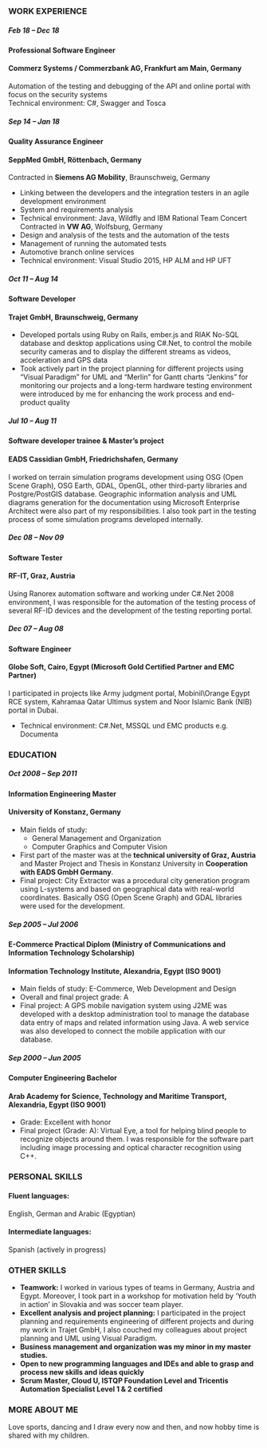 ### WORK EXPERIENCE
##### Feb 18 – Dec 18
#### Professional Software Engineer
#### Commerz Systems / Commerzbank AG, Frankfurt am Main, Germany
Automation of the testing and debugging of the API and online portal with focus on the security systems  
Technical environment: C#, Swagger and Tosca  
##### Sep 14 – Jan 18
#### Quality Assurance Engineer
#### SeppMed GmbH, Röttenbach, Germany  
Contracted in **Siemens AG Mobility**, Braunschweig, Germany  
* Linking between the developers and the integration testers in an agile development environment
* System and requirements analysis
* Technical environment: Java, Wildfly and IBM Rational Team Concert   
Contracted in **VW AG**, Wolfsburg, Germany  
* Design and analysis of the tests and the automation of the tests
* Management of running the automated tests
* Automotive branch online services
* Technical environment: Visual Studio 2015, HP ALM and HP UFT    
##### Oct 11 – Aug 14
#### Software Developer
#### Trajet GmbH, Braunschweig, Germany
* Developed portals using Ruby on Rails, ember.js and RIAK No-SQL database and desktop applications using C#.Net, to control the mobile security cameras and to display the different streams as videos, acceleration and GPS data
* Took actively part in the project planning for different projects using “Visual Paradigm” for UML and “Merlin” for Gantt charts
“Jenkins” for monitoring our projects and a long-term hardware testing environment were introduced by me for enhancing the work process and end-product quality
##### Jul 10 – Aug 11
#### Software developer trainee & Master’s project
#### EADS Cassidian GmbH, Friedrichshafen, Germany
I worked on terrain simulation programs development using OSG (Open Scene Graph), OSG Earth, GDAL, OpenGL, other third-party libraries and Postgre/PostGIS database. Geographic information analysis and UML diagrams generation for the documentation using Microsoft Enterprise Architect were also part of my responsibilities. I also took part in the testing process of some simulation programs developed internally.
##### Dec 08 – Nov 09
#### Software Tester
#### RF-IT, Graz, Austria
Using Ranorex automation software and working under C#.Net 2008 environment, I was responsible for the automation of the testing process of several RF-ID devices and the development of the testing reporting portal.
##### Dec 07 – Aug 08
#### Software Engineer
#### Globe Soft, Cairo, Egypt (Microsoft Gold Certified Partner and EMC Partner)
I participated in projects like Army judgment portal, Mobinil\Orange Egypt RCE system, Kahramaa Qatar Ultimus system and Noor Islamic Bank (NIB) portal in Dubai.
* Technical environment: C#.Net, MSSQL und EMC products e.g. Documenta
### EDUCATION
##### Oct 2008 – Sep 2011
#### Information Engineering Master
#### University of Konstanz, Germany
* Main fields of study:
  * General Management and Organization
  * Computer Graphics and Computer Vision
* First part of the master was at the **technical university of Graz, Austria** and Master Project and Thesis in Konstanz University in **Cooperation with EADS GmbH Germany**.
* Final project: City Extractor was a procedural city generation program using L-systems and based on geographical data with real-world coordinates. Basically OSG (Open Scene Graph) and GDAL libraries were used for the development.
##### Sep 2005 – Jul 2006
#### E-Commerce Practical Diplom (Ministry of Communications and Information Technology Scholarship)
#### Information Technology Institute, Alexandria, Egypt (ISO 9001)
* Main fields of study: E-Commerce, Web Development and Design
* Overall and final project grade: A
* Final project: A GPS mobile navigation system using J2ME was developed with a desktop administration tool to manage the database data entry of maps and related information using Java. A web service was also developed to connect the mobile application with our database.
##### Sep 2000 – Jun 2005
#### Computer Engineering Bachelor
#### Arab Academy for Science, Technology and Maritime Transport, Alexandria, Egypt (ISO 9001)
* Grade: Excellent with honor
* Final project (Grade: A): Virtual Eye, a tool for helping blind people to recognize objects around them. I was responsible for the software part including image processing and optical character recognition using C++.
### PERSONAL SKILLS
#### Fluent languages: 
English, German and Arabic (Egyptian)
#### Intermediate languages:
Spanish (actively in progress)
### OTHER SKILLS
* **Teamwork:** I worked in various types of teams in Germany, Austria and Egypt. Moreover, I took part in a workshop for motivation held by ‘Youth in action’ in Slovakia and was soccer team player.
* **Excellent analysis and project planning:** I participated in the project planning and requirements engineering of different projects and during my work in Trajet GmbH, I also couched my colleagues about project planning and UML using Visual Paradigm.
* **Business management and organization was my minor in my master studies.**
* **Open to new programming languages and IDEs and able to grasp and process new skills and ideas quickly**
* **Scrum Master, Cloud U, ISTQP Foundation Level and Tricentis Automation Specialist Level 1 & 2 certified**
### MORE ABOUT ME
Love sports, dancing and I draw every now and then, and now hobby time is shared with my children.
